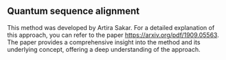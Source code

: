 ## Quantum sequence alignment 
This method was developed by Artira Sakar. For a detailed explanation of this approach, you can refer to the paper https://arxiv.org/pdf/1909.05563. The paper provides a comprehensive insight into the method and its underlying concept, offering a deep understanding of the approach.
